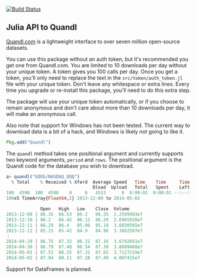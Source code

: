 [![Build Status](https://travis-ci.org/milktrader/Quandl.jl.png)](https://travis-ci.org/milktrader/Quandl.jl)

## Julia API to Quandl 

[Quandl.com](http://www.quandl.com) is a lightweight interface to over seven million open-source datasets. 

You can use this package without an auth token, but it's recommended you get one from Quandl.com. You are limited to 10 downloads per day
without your unique token. A token gives you 100 calls per day. Once you get a token, you'll only need to replace the text in the 
`src/token/auth_token.jl` file with your unique token. Don't leave any whitespace or extra lines.  Every time you upgrade or re-install this 
package, you'll need to do this extra step. 

The package will use your unique token automatically, or if you choose to remain anonymous and don't care about more than 10 downloads per day, it
will make an anonymous call. 

Also note that support for Windows has not been tested.  The current way to download data is a bit of a hack, and Windows is likely 
not going to like it.

````julia
Pkg.add("Quandl")
````

The `quandl` method takes one positional argument and currently supports two keyword arguments, `period` and `rows`. The positional
argument is the Quandl code for the database you wish to download. 


````julia
a> quandl("GOOG/NASDAQ_QQQ")
  % Total    % Received % Xferd  Average Speed   Time    Time     Time  Current
                                 Dload  Upload   Total   Spent    Left  Speed
100  4590  100  4590    0     0   4513      0  0:00:01  0:00:01 --:--:--  4517
100x5 TimeArray{Float64,2} 2013-12-09 to 2014-05-02

             Open   High   Low    Close  Volume
2013-12-09 | 86.35  86.53  86.2   86.35  2.2599903e7
2013-12-10 | 86.2   86.45  86.12  86.29  2.6965928e7
2013-12-11 | 86.29  86.4   85.06  85.18  3.6830565e7
2013-12-12 | 85.23  85.42  84.9   84.96  3.3662597e7
⋮
2014-04-29 | 86.75  87.32  86.31  87.16  3.6742661e7
2014-04-30 | 86.79  87.48  86.54  87.39  3.8689408e7
2014-05-01 | 87.53  88.15  87.31  87.65  3.7127219e7
2014-05-02 | 87.94  88.11  87.28  87.49  4.007415e7
````

Support for DataFrames is planned. 
